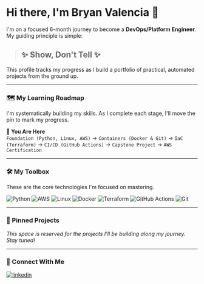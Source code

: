 # Hi there, I'm Bryan Valencia 👋

I'm on a focused 6-month journey to become a **DevOps/Platform Engineer**.
My guiding principle is simple:

> ## ✨ Show, Don't Tell ✨

This profile tracks my progress as I build a portfolio of practical, automated projects from the ground up.

---

### 🗺️ My Learning Roadmap

I'm systematically building my skills. As I complete each stage, I'll move the pin to mark my progress.

**📍 You Are Here** <br>
`Foundation (Python, Linux, AWS)` → `Containers (Docker & Git)` → `IaC (Terraform)` → `CI/CD (GitHub Actions)` → `Capstone Project` → `AWS Certification`

---

### 🛠️ My Toolbox

These are the core technologies I'm focused on mastering.

![Python](https://img.shields.io/badge/Python-3776AB?style=for-the-badge&logo=python&logoColor=white)
![AWS](https://img.shields.io/badge/AWS-232F3E?style=for-the-badge&logo=amazon-aws&logoColor=white)
![Linux](https://img.shields.io/badge/Linux-FCC624?style=for-the-badge&logo=linux&logoColor=black)
![Docker](https://img.shields.io/badge/Docker-2496ED?style=for-the-badge&logo=docker&logoColor=white)
![Terraform](https://img.shields.io/badge/Terraform-7B42BC?style=for-the-badge&logo=terraform&logoColor=white)
![GitHub Actions](https://img.shields.io/badge/GitHub%20Actions-2088FF?style=for-the-badge&logo=github-actions&logoColor=white)
![Git](https://img.shields.io/badge/GIT-E44C30?style=for-the-badge&logo=git&logoColor=white)

---

### 📌 Pinned Projects

*This space is reserved for the projects I'll be building along my journey. Stay tuned!*

---

### 🤝 Connect With Me

[![linkedin](https://img.shields.io/badge/linkedin-0A66C2?style=for-the-badge&logo=linkedin&logoColor=white)](https://www.linkedin.com/in/YOUR_LINKEDIN_USERNAME/)